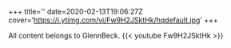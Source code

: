 +++
title=''
date=2020-02-13T19:06:27Z
cover='https://i.ytimg.com/vi/Fw9H2JSktHk/hqdefault.jpg'
+++

All content belongs to GlennBeck.
{{< youtube Fw9H2JSktHk >}}
